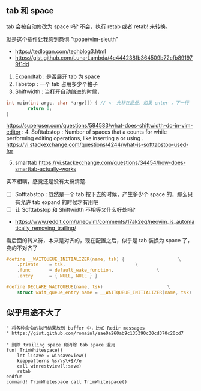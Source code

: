 ## tab 和 space

tab 会被自动修改为 space 吗? 不会，执行 retab 或者 retab! 来转换。

就是这个插件让我感到恐惧
"tpope/vim-sleuth"

- https://tedlogan.com/techblog3.html
- https://gist.github.com/LunarLambda/4c444238fb364509b72cfb891979f1dd

1. Expandtab : 是否展开 tab 为 space
2. Tabstop : 一个 tab 占用多少个格子
3. Shiftwidth : 当打开自动缩进的时候，

```c
int main(int argc, char *argv[]) { // <- 光标在此处，如果 enter ，下一行
        return 0;
}
```

https://superuser.com/questions/594583/what-does-shiftwidth-do-in-vim-editor : 4. Softtabstop : Number of spaces that a <Tab> counts for while performing editing
operations, like inserting a <Tab> or using <BS>.
https://vi.stackexchange.com/questions/4244/what-is-softtabstop-used-for

5. smarttab
   https://vi.stackexchange.com/questions/34454/how-does-smarttab-actually-works

实不相瞒，感觉还是没有太搞清楚.

- [ ] Softtabstop : 既然是一个 tab 按下去的时候，产生多少个 space 的，那么只有允许 tab expand 的时候才有用吧
- [ ] 让 Softtabstop 和 Shiftwidth 不相等又什么好处吗?

- https://www.reddit.com/r/neovim/comments/17ak2eq/neovim_is_automatically_removing_trailing/

看后面的转义符，本来是对齐的，现在配置之后，似乎是 tab 装换为 space 了，变的不对齐了

```c
#define __WAITQUEUE_INITIALIZER(name, tsk) {					\
	.private	= tsk,							\
	.func		= default_wake_function,				\
	.entry		= { NULL, NULL } }

#define DECLARE_WAITQUEUE(name, tsk)						\
	struct wait_queue_entry name = __WAITQUEUE_INITIALIZER(name, tsk)
```

## 似乎用途不大了
```vim
" 将各种命令的执行结果放到 buffer 中，比如 Redir messages
" https://gist.github.com/romainl/eae0a260ab9c135390c30cd370c20cd7

" 删除 trailing space 和消除 tab space 混用
fun! TrimWhitespace()
    let l:save = winsaveview()
    keeppatterns %s/\s\+$//e
    call winrestview(l:save)
    retab
endfun
command! TrimWhitespace call TrimWhitespace()
```
